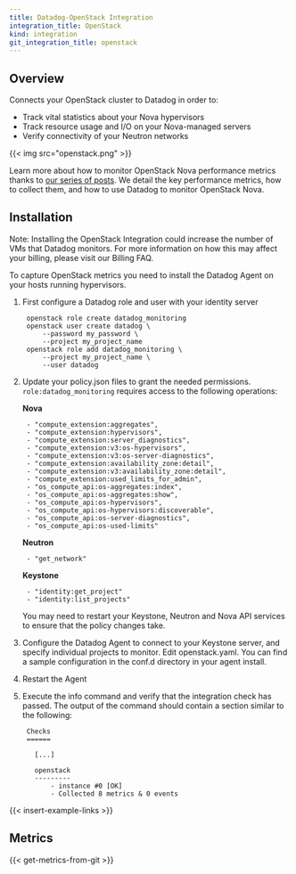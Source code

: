 ```yaml
---
title: Datadog-OpenStack Integration
integration_title: OpenStack
kind: integration
git_integration_title: openstack
---
```



## Overview

Connects your OpenStack cluster to Datadog in order to:

* Track vital statistics about your Nova hypervisors
* Track resource usage and I/O on your Nova-managed servers
* Verify connectivity of your Neutron networks

{{< img src="openstack.png" >}}

Learn more about how to monitor OpenStack Nova performance metrics thanks to [our series of posts](https://www.datadoghq.com/blog/openstack-monitoring-nova/). We detail the key performance metrics, how to collect them, and how to use Datadog to monitor OpenStack Nova.

## Installation

Note: Installing the OpenStack Integration could increase the number of VMs that Datadog monitors. For more information on how this may affect your billing, please visit our Billing FAQ.

To capture OpenStack metrics you need to install the Datadog Agent on your hosts running hypervisors.

1. First configure a Datadog role and user with your identity server


        openstack role create datadog_monitoring
        openstack user create datadog \
            --password my_password \
            --project my_project_name
        openstack role add datadog_monitoring \
            --project my_project_name \
            --user datadog


2. Update your policy.json files to grant the needed permissions.
```role:datadog_monitoring``` requires access to the following operations:

    **Nova**

        - "compute_extension:aggregates",
        - "compute_extension:hypervisors",
        - "compute_extension:server_diagnostics",
        - "compute_extension:v3:os-hypervisors",
        - "compute_extension:v3:os-server-diagnostics",
        - "compute_extension:availability_zone:detail",
        - "compute_extension:v3:availability_zone:detail",
        - "compute_extension:used_limits_for_admin",
        - "os_compute_api:os-aggregates:index",
        - "os_compute_api:os-aggregates:show",
        - "os_compute_api:os-hypervisors",
        - "os_compute_api:os-hypervisors:discoverable",
        - "os_compute_api:os-server-diagnostics",
        - "os_compute_api:os-used-limits"


    **Neutron**

        - "get_network"


    **Keystone**

        - "identity:get_project"
        - "identity:list_projects"


    You may need to restart your Keystone, Neutron and Nova API services to ensure that the policy changes take.


3. Configure the Datadog Agent to connect to your Keystone server, and specify individual projects to monitor. Edit openstack.yaml. You can find a sample configuration in the conf.d directory in your agent install.

4. Restart the Agent
5. Execute the info command and verify that the integration check has passed. The output of the command should contain a section similar to the following:

        Checks
        ======

          [...]

          openstack
          ---------
              - instance #0 [OK]
              - Collected 8 metrics & 0 events

{{< insert-example-links >}}

## Metrics

{{< get-metrics-from-git >}}
